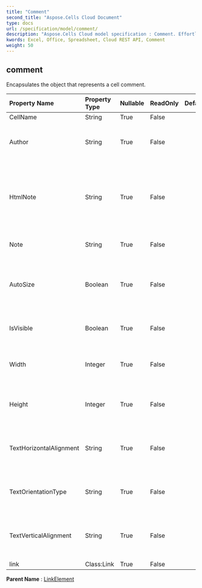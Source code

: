 ```yaml
---
title: "Comment"
second_title: "Aspose.Cells Cloud Document"
type: docs
url: /specification/model/comment/
description: "Aspose.Cells Cloud model specification : Comment. Effortlessly handle Excel and other spreadsheet documents with features like opening, generating, editing, splitting, merging, comparing, and converting."
kwords: Excel, Office, Spreadsheet, Cloud REST API, Comment
weight: 50
---
```


## **comment**

Encapsulates the object that represents a cell comment. 

| Property Name | Property Type | Nullable |  ReadOnly | DefaultValue | Description | 
| :- | :- | :- |:- |  :- | :- |
| CellName | String | True |  False |  |  |  
| Author | String | True |  False |  | Gets and sets Name of the original comment author |  
| HtmlNote | String | True |  False |  | Gets and sets the html string which contains data and some formats in this comment. |  
| Note | String | True |  False |  | Represents the content of comment. |  
| AutoSize | Boolean | True |  False |  | Indicates if size of comment is adjusted automatically according to its content. |  
| IsVisible | Boolean | True |  False |  | Represents if the comment is visible or not. |  
| Width | Integer | True |  False |  | Represents the width of the comment, in unit of pixels. |  
| Height | Integer | True |  False |  | Represents the Height of the comment, in unit of pixels. |  
| TextHorizontalAlignment | String | True |  False |  | Gets and sets the text horizontal alignment type of the comment. |  
| TextOrientationType | String | True |  False |  | Gets and sets the text orientation type of the comment. |  
| TextVerticalAlignment | String | True |  False |  | Gets and sets the text vertical alignment type of the comment. |  
| link | Class:Link | True |  False |  |  |  

**Parent Name** : [LinkElement](/specification/model/linkelement)

